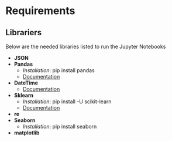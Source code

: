 # Requirements

## Librariers
Below are the needed libraries listed to run the Jupyter Notebooks

- **JSON**
- **Pandas**
    - *Installation*: pip install pandas
    - [Documentation](https://pandas.pydata.org/pandas-docs/stable/)
- **DateTime**
    - [Documentation](https://docs.python.org/3/library/datetime.html)
- **Sklearn**
    - *Installation*: pip install -U scikit-learn
    - [Documentation](https://scikit-learn.org/stable/documentation.html)
- **re**
- **Seaborn**
    - *Installation*: pip install seaborn
- **matplotlib**